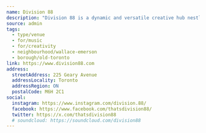 ```yaml
---
name: Division 88
description: "Division 88 is a dynamic and versatile creative hub nestled in the trendy Geary Strip, offering fully customizable sets for artists, musicians, podcasters, and creatives of all kinds. From live music events to quirky themed gatherings, it's the space where imagination thrives and anything can happen."
source: admin
tags:
  - type/venue
  - for/music
  - for/creativity
  - neighbourhood/wallace-emerson
  - borough/old-toronto
link: https://www.division88.com
address:
  streetAddress: 225 Geary Avenue
  addressLocality: Toronto
  addressRegion: ON
  postalCode: M6H 2C1
social:
  instagram: https://www.instagram.com/division.88/
  facebook: https://www.facebook.com/thatsdivision88/
  twitter: https://x.com/thatsdivision88
  # soundcloud: https://soundcloud.com/division88
---
```

